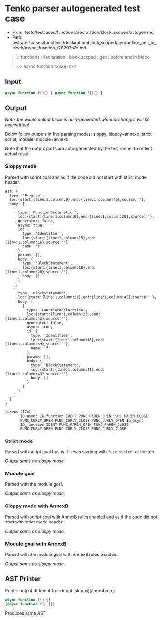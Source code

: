 # Tenko parser autogenerated test case

- From: tests/testcases/functions/declaration/block_scoped/autogen.md
- Path: tests/testcases/functions/declaration/block_scoped/gen/before_and_in_block/async_function_f28297b7d.md

> :: functions : declaration : block scoped : gen : before and in block
>
> ::> async function f28297b7d

## Input


`````js
async function f(){} { async function f(){} }
`````

## Output

_Note: the whole output block is auto-generated. Manual changes will be overwritten!_

Below follow outputs in five parsing modes: sloppy, sloppy+annexb, strict script, module, module+annexb.

Note that the output parts are auto-generated by the test runner to reflect actual result.

### Sloppy mode

Parsed with script goal and as if the code did not start with strict mode header.

`````
ast: {
  type: 'Program',
  loc:{start:{line:1,column:0},end:{line:1,column:45},source:''},
  body: [
    {
      type: 'FunctionDeclaration',
      loc:{start:{line:1,column:0},end:{line:1,column:20},source:''},
      generator: false,
      async: true,
      id: {
        type: 'Identifier',
        loc:{start:{line:1,column:15},end:{line:1,column:16},source:''},
        name: 'f'
      },
      params: [],
      body: {
        type: 'BlockStatement',
        loc:{start:{line:1,column:18},end:{line:1,column:20},source:''},
        body: []
      }
    },
    {
      type: 'BlockStatement',
      loc:{start:{line:1,column:21},end:{line:1,column:45},source:''},
      body: [
        {
          type: 'FunctionDeclaration',
          loc:{start:{line:1,column:23},end:{line:1,column:43},source:''},
          generator: false,
          async: true,
          id: {
            type: 'Identifier',
            loc:{start:{line:1,column:38},end:{line:1,column:39},source:''},
            name: 'f'
          },
          params: [],
          body: {
            type: 'BlockStatement',
            loc:{start:{line:1,column:41},end:{line:1,column:43},source:''},
            body: []
          }
        }
      ]
    }
  ]
}

tokens (17x):
       ID_async ID_function IDENT PUNC_PAREN_OPEN PUNC_PAREN_CLOSE
       PUNC_CURLY_OPEN PUNC_CURLY_CLOSE PUNC_CURLY_OPEN ID_async
       ID_function IDENT PUNC_PAREN_OPEN PUNC_PAREN_CLOSE
       PUNC_CURLY_OPEN PUNC_CURLY_CLOSE PUNC_CURLY_CLOSE
`````

### Strict mode

Parsed with script goal but as if it was starting with `"use strict"` at the top.

_Output same as sloppy mode._

### Module goal

Parsed with the module goal.

_Output same as sloppy mode._

### Sloppy mode with AnnexB

Parsed with script goal with AnnexB rules enabled and as if the code did not start with strict mode header.

_Output same as sloppy mode._

### Module goal with AnnexB

Parsed with the module goal with AnnexB rules enabled.

_Output same as sloppy mode._

## AST Printer

Printer output different from input [sloppy][annexb:no]:

````js
async function f() {}
{async function f() {}}
````

Produces same AST
